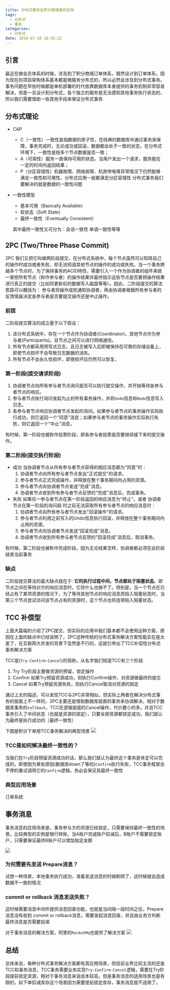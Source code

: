 ```yaml
---
title: 分布式事务在积分商城里的应用
tags:
  - 分布式
  - 事务
categories:
  - 分布式
date: 2019-07-10 16:56:22
---
```

## 引言

最近在做会员体系的时候，涉及到了积分商城订单体系，既然设计到订单体系，因为现在的项目架构体系基本都是微服务分布式的，所以必然会涉及到分布式事务。事务问题在早些时候都是单机部署的时代依靠数据库本身提供的事务机制非常容易解决，但是一旦设计到分布式，各个独立的服务是无法感知其他事务执行状态的，所以我们需要借助一些其他手段来保证分布式事务

## 分布式理论

* CAP
	* C（一致性）一致性是指数据的原子性，在经典的数据库中通过事务来保障，事务完成时，无论成功或回滚，数据都会处于一致的状态，在分布式环境下，一致性是指多个节点数据是否一致；
	* A（可用性）服务一直保持可用的状态，当用户发出一个请求，服务能在一定的时间内返回结果；
	* P（分区容错性）机器故障、网络故障、机房停电等异常情况下仍然能够满足一致性和可用性，分布式应用一般都满足分区容错性	
分布式事务我们要解决的就是数据的一致性问题

* 一致性模型
	* 基本可用（Basically Available）
	* 软状态（Soft State）
	* 最终一致性（Eventually Consistent）

	其中最终一致性又可分为：会话一致性 单调一致性等等

## 2PC (Two/Three Phase Commit)

2PC 我们又把它叫做两阶段提交，在分布式系统中，每个节点虽然可以知晓自己的操作时成功或者失败，却无法知道其他节点的操作的成功或失败。当一个事务跨越多个节点时，为了保持事务的ACID特性，需要引入一个作为协调者的组件来统一掌控所有节点（称作参与者）的操作结果并最终指示这些节点是否要把操作结果进行真正的提交（比如将更新后的数据写入磁盘等等）。因此，二阶段提交的算法思路可以概括为： 参与者将操作成败通知协调者，再由协调者根据所有参与者的反馈情报决定各参与者是否要提交操作还是中止操作。

### 前提

二阶段提交算法的成立基于以下假设：

1.	该分布式系统中，存在一个节点作为协调者(Coordinator)，其他节点作为参与者(Participants)。且节点之间可以进行网络通信。
2.	所有节点都采用预写式日志，且日志被写入后即被保持在可靠的存储设备上，即使节点损坏不会导致日志数据的消失。
3.	所有节点不会永久性损坏，即使损坏后仍然可以恢复。

### 第一阶段(提交请求阶段)

1.	协调者节点向所有参与者节点询问是否可以执行提交操作，并开始等待各参与者节点的响应。
2.	参与者节点执行询问发起为止的所有事务操作，并将`Undo`信息和`Redo`信息写入日志。
3.	各参与者节点响应协调者节点发起的询问。如果参与者节点的事务操作实际执行成功，则它返回一个"同意"消息；如果参与者节点的事务操作实际执行失败，则它返回一个"中止"消息。
	
有时候，第一阶段也被称作投票阶段，即各参与者投票是否要继续接下来的提交操作。

### 第二阶段(提交执行阶段)

* 成功
	当协调者节点从所有参与者节点获得的相应消息都为"同意"时：
	1.	协调者节点向所有参与者节点发出"正式提交"的请求。
	2.	参与者节点正式完成操作，并释放在整个事务期间内占用的资源。
	3.	参与者节点向协调者节点发送"完成"消息。
	4.	协调者节点收到所有参与者节点反馈的"完成"消息后，完成事务。
* 失败
	如果任一参与者节点在第一阶段返回的响应消息为"终止"，或者 协调者节点在第一阶段的询问超	时之前无法获取所有参与者节点的响应消息时：
	1.	协调者节点向所有参与者节点发出"回滚操作"的请求。
	2.	参与者节点利用之前写入的Undo信息执行回滚，并释放在整个事务期间内占用的资源。
	3.	参与者节点向协调者节点发送"回滚完成"消息。
	4.	协调者节点收到所有参与者节点反馈的"回滚完成"消息后，取消事务。
	
有时候，第二阶段也被称作完成阶段，因为无论结果怎样，协调者都必须在此阶段结束当前事务

### 缺点

二阶段提交算法的最大缺点就在于: **它的执行过程中间，节点都处于阻塞状态**。即节点之间在等待对方的响应消息时，它将什么也做不了。特别是，当一个节点在已经占有了某项资源的情况下，为了等待其他节点的响应消息而陷入阻塞状态时，当第三个节点尝试访问该节点占有的资源时，这个节点也将连带陷入阻塞状态。

## TCC 补偿型

上面大篇幅的介绍了2PC提交，但实际的应用中我们基本都不会使用这种方案，原因在上面的缺点中已经说明了，2PC这种传统的分布式事务解决方案性能实在是太差了，在互联网大并发的背景下显然是不行的，这就引申出了TCC补偿性分布式事务解决方案

TCC是(`Try-Confirm-Cancel`)的简称，从名字我们知道TCC有三个阶段

1. Try
Try阶段主要做资源的预留，锁定操作
2. Confirm
如果Try预留资源成功，则执行Confirm操作，对资源做最终的提交
3. Cancel
如果Try预留资源失败，则执行Cancel取消对资源的锁定

通过上文的描述，可以发现TCC与2PC非常相似，但实际上两者在解决分布式事务的层面上不一样的，2PC主要还是借助数据库层面的事务来协调解决，相对于数据库事务的`rollback`，TCC在逻辑层面的Cancel操作，代价要小的多。并且TCC事务引入了中间状态（也就是资源的锁定），只要全部资源都锁定成功，我们就认为最终是执行成功的（最终一致性）

下图是积分下单用TCC事务解决的典型场景
![](http://img.souche.com/f2e/d6344431308a0bf0524dee25a67a7ed4.jpg)

### TCC是如何解决最终一致性的？

当我们在`Try`阶段预留资源成功的话，那么我们就认为最终这个事务是肯定可以完成的，即使因为某些原因(数据库down了等的)`Confirm`执行失败，TCC事务框架会不停的重试调用它的`Confirm`逻辑，务必会保证其最终一致性

### 典型应用场景
订单系统

## 事务消息

事务消息的应用场景是，事务参与方的资源已经锁定，只需要保持最终一致性的场景。比较典型的实例是银行转账，当A账户完成账户扣减后，B账户不需要锁定账户，只需要保证最终B账户可以增加指定金额

![](http://img.souche.com/f2e/43a4b89a08f32771eb7815782d749a8a.jpg)

### 为何需要先发送 Prepare消息？

试想一种场景，本地事务执行成功，准备发送消息的时候断网了，这时候就会造成数据不一致的情况

### commit or rollback 消息发送失败？

这时候需要消息中间件提供消息回查功能，也就是当间隔一段时间之后，Prepare消息没有收到 commit or rollback消息，需要发起消息回查，并且由业务方判断最终消息是否需要投递

对于事务消息的解决方案，阿里的`RocketMq`也提供了解决方案
![](http://img.souche.com/f2e/1ec3ad72a09958fad49b6cbfb08949db.jpg)


## 总结

总体来说，每种分布式事务解决方案都有其应用场景，但目前业界比较主流的还是TCC和事务消息，TCC事务需要业务实现`Try-Confirm-Cancel`逻辑，需要在Try阶段提前锁定资源，相对于事务消息来说成本较高，但是事务消息的适用场景也是有限的，如下单扣减库存这个场景因为需要提前锁定库存，事务消息就不适用了。


